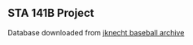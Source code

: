 ## STA 141B Project
Database downloaded from [jknecht baseball archive](https://github.com/jknecht/baseball-archive-sqlite/blob/master/lahman2015.sqlite)
